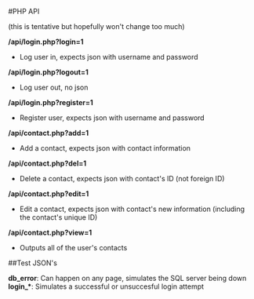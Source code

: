 #PHP API

(this is tentative but hopefully won't change too much)

**/api/login.php?login=1**
* Log user in, expects json with username and password

**/api/login.php?logout=1**
* Log user out, no json

**/api/login.php?register=1**
* Register user, expects json with username and password

**/api/contact.php?add=1**
* Add a contact, expects json with contact information

**/api/contact.php?del=1**
* Delete a contact, expects json with contact's ID (not foreign ID)

**/api/contact.php?edit=1**
* Edit a contact, expects json with contact's new information (including the contact's unique ID)

**/api/contact.php?view=1**
* Outputs all of the user's contacts

##Test JSON's

**db_error**: Can happen on any page, simulates the SQL server being down  
**login_\***: Simulates a successful or unsuccesful login attempt